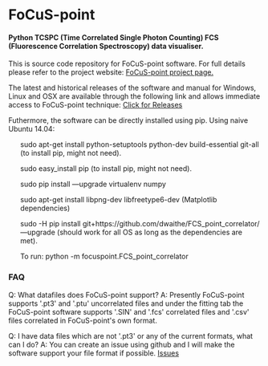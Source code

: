 
<html>
<head>
</head>
<body>
<H1>FoCuS-point</H1>

<H4>Python TCSPC (Time Correlated Single Photon Counting) FCS (Fluorescence Correlation Spectroscopy)  data visualiser. </H4>

<p>This is source code repository for FoCuS-point software. For full details please refer to the project website: <a href="http://dwaithe.github.io/FCS_point_correlator/">FoCuS-point project page.</a><p>

<p> The latest and historical releases of the software and manual for Windows, Linux and OSX are available through the following link and allows immediate access to FoCuS-point technique: <a href ="https://github.com/dwaithe/FCS_point_correlator/releases/">Click for Releases</a></p>
<p> Futhermore, the software can be directly installed using pip. Using naive Ubuntu 14.04:
<ol> sudo apt-get install python-setuptools python-dev build-essential git-all (to install pip, might not need).</ol>
<ol> sudo easy_install pip (to install pip, might not need).</ol>
<ol> sudo pip install —upgrade virtualenv numpy</ol>
<ol> sudo apt-get install libpng-dev libfreetype6-dev (Matplotlib dependencies)</ol>
<ol> sudo -H pip install git+https://github.com/dwaithe/FCS_point_correlator/ —upgrade (should work for all OS as long as the dependencies are met).</ol>
<ol> To run: python -m focuspoint.FCS_point_correlator</ol>



<h3>FAQ</h3>
<p>Q: What datafiles does FoCuS-point support? A: Presently FoCuS-point supports '.pt3' and '.ptu' uncorrelated files and under the fitting tab the FoCuS-point software supports '.SIN' and '.fcs' correlated files and '.csv' files correlated in FoCuS-point's own format.
<p>Q: I have data files which are not '.pt3' or any of the current formats, what can I do?  A: You can create an issue using github and I will make the software support your file format if possible. <a href="https://github.com/dwaithe/FCS_point_correlator/issues">Issues</a></p>

</body>
</html>